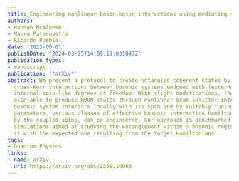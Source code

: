 ```yaml
---
title: Engineering nonlinear boson-boson interactions using mediating spin systems
authors:
- Hannah McAleese
- Mauro Paternostro
- Ricardo Puebla
date: '2023-09-01'
publishDate: '2024-03-25T14:09:19.831047Z'
publication_types:
- manuscript
publication: '*arXiv*'
abstract: We present a protocol to create entangled coherent states by engineering
  cross-Kerr interactions between bosonic systems endowed with (externally driven)
  internal spin-like degrees of freedom. With slight modifications, the protocol is
  also able to produce N00N states through nonlinear beam splitter interactions. Each
  bosonic system interacts locally with its spin and by suitably tuning the model
  parameters, various classes of effective bosonic interaction Hamiltonians, mediated
  by the coupled spins, can be engineered. Our approach is benchmarked by numerical
  simulations aimed at studying the entanglement within a bosonic register and comparing
  it with the expected one resulting from the target Hamiltonians.
tags:
- Quantum Physics
links:
- name: arXiv
  url: https://arxiv.org/abs/2309.10060
---
```

